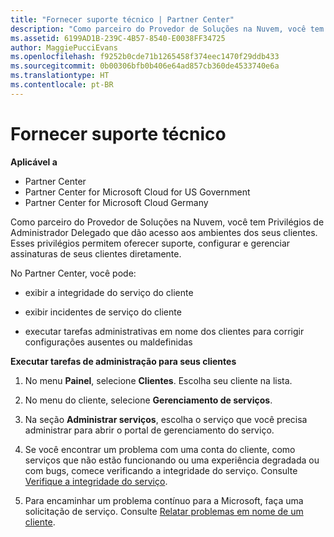 ```yaml
---
title: "Fornecer suporte técnico | Partner Center"
description: "Como parceiro do Provedor de Soluções na Nuvem, você tem Privilégios de Administrador Delegado que dão acesso aos ambientes dos seus clientes."
ms.assetid: 6199AD1B-239C-4B57-8540-E0038FF34725
author: MaggiePucciEvans
ms.openlocfilehash: f9252b0cde71b1265458f374eec1470f29ddb433
ms.sourcegitcommit: 0b00306bfb0b406e64ad857cb360de4533740e6a
ms.translationtype: HT
ms.contentlocale: pt-BR
---
```

# <a name="provide-technical-support"></a>Fornecer suporte técnico

**Aplicável a**

-  Partner Center
-  Partner Center for Microsoft Cloud for US Government
-  Partner Center for Microsoft Cloud Germany

Como parceiro do Provedor de Soluções na Nuvem, você tem Privilégios de Administrador Delegado que dão acesso aos ambientes dos seus clientes. Esses privilégios permitem oferecer suporte, configurar e gerenciar assinaturas de seus clientes diretamente.

No Partner Center, você pode:

-   exibir a integridade do serviço do cliente

-   exibir incidentes de serviço do cliente

-   executar tarefas administrativas em nome dos clientes para corrigir configurações ausentes ou maldefinidas

**Executar tarefas de administração para seus clientes**

1.  No menu **Painel**, selecione **Clientes**. Escolha seu cliente na lista.

2.  No menu do cliente, selecione **Gerenciamento de serviços**.

3.  Na seção **Administrar serviços**, escolha o serviço que você precisa administrar para abrir o portal de gerenciamento do serviço.

4.  Se você encontrar um problema com uma conta do cliente, como serviços que não estão funcionando ou uma experiência degradada ou com bugs, comece verificando a integridade do serviço. Consulte [Verifique a integridade do serviço](check-service-health.md).

5.  Para encaminhar um problema contínuo para a Microsoft, faça uma solicitação de serviço. Consulte [Relatar problemas em nome de um cliente](report-problems-on-behalf-of-a-customer.md).

 

 



